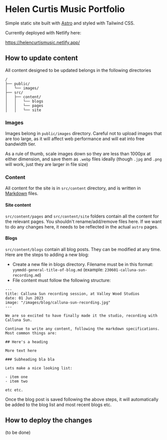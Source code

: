 # Helen Curtis Music Portfolio

Simple static site built with [Astro](https://github.com/withastro/astro) and styled with Tailwind CSS.

Currently deployed with Netlify here:

https://helencurtismusic.netlify.app/

## How to update content

All content designed to be updated belongs in the following directories

```text
/
├── public/
│   └── images/
├── src/
│   ├── content/
│   │   └── blogs
│   │   └── pages
│   │   └── site
```

### Images

Images belong in `public/images` directory. Careful not to upload images that are too large, as it will affect web performance and will eat into free bandwidth tier.

As a rule of thumb, scale images down so they are less than 1000px at either dimension, and save them as `.webp` files ideally (though `.jpg` and `.png` will work, just they are larger in file size)

### Content

All content for the site is in `src/content` directory, and is written in [Markdown](https://www.markdownguide.org/basic-syntax/) files.

#### Site content

`src/content/pages` and `src/content/site` folders contain all the content for the relevant pages. You shouldn't rename/add/remove files here. If we want to do any changes here, it needs to be reflected in the actual `astro` pages.

#### Blogs

`src/content/blogs` contain all blog posts. They can be modified at any time. Here are the steps to adding a new blog:

- Create a new file in blogs directory. Filename must be in this format: `yymmdd-general-title-of-blog.md` (example: `230601-calluna-sun-recording.md`)
- File content must follow the following structure:

```text
---
title: Calluna Sun recording session, at Valley Wood Studios
date: 01 Jun 2023
image: "/images/blog/calluna-sun-recording.jpg"
---

We are so excited to have finally made it the studio, recording with Calluna Sun.

Continue to write any content, following the markdown specifications. Most common things are:

## Here's a heading

More text here

### Subheading bla bla

Lets make a nice looking list:

- item one
- item two

etc etc.
```

Once the blog post is saved following the above steps, it will automatically be added to the blog list and most recent blogs etc.

## How to deploy the changes

(to be done)

